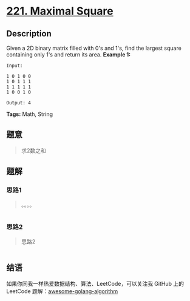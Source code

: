 # [221. Maximal Square][title]

## Description

Given a 2D binary matrix filled with 0's and 1's, find the largest square containing only 1's and return its area.
**Example 1:**

```
Input: 

1 0 1 0 0
1 0 1 1 1
1 1 1 1 1
1 0 0 1 0

Output: 4
```

**Tags:** Math, String

## 题意
> 求2数之和

## 题解

### 思路1
> 。。。。

```go

```

### 思路2
> 思路2
```go

```

## 结语

如果你同我一样热爱数据结构、算法、LeetCode，可以关注我 GitHub 上的 LeetCode 题解：[awesome-golang-algorithm][me]

[title]: https://leetcode.com/problems/maximal-square/
[me]: https://github.com/Golang-Solutions/awesome-golang-algorithm
